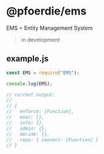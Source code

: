 # @pfoerdie/ems 

EMS = Entity Management System

> in development

## example.js

```javascript
const EMS = require("EMS");

console.log(EMS);

// current output:
// 
// {
//   enforce: [Function],
//   exec: {},
//   info: {},
//   admin: {},
//   decide: {},
//   repo: { connect: [Function] }
// }
```

